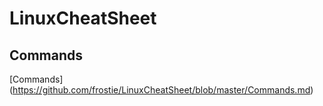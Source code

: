 # LinuxCheatSheet
## Commands
[Commands] (https://github.com/frostie/LinuxCheatSheet/blob/master/Commands.md)
